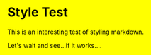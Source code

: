 <style>
  html {
    background-color: yellow;
    color: black;
  }
</style>

# Style Test

This is an interesting test of styling markdown.

Let's wait and see...if it works....
